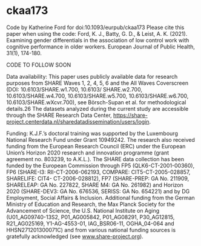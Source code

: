 # ckaa173
Code by Katherine Ford for doi:10.1093/eurpub/ckaa173
Please cite this paper when using the code: 
Ford, K. J., Batty, G. D., & Leist, A. K. (2021). Examining gender differentials in the association of low control work with cognitive performance in older workers. European Journal of Public Health, 31(1), 174-180.

CODE TO FOLLOW SOON


Data availability: 
This paper uses publicly available data for research purposes from SHARE Waves 1, 2, 4, 5, 6 and the All Waves Coverscreen (DOI: 10.6103/SHARE.w1.700, 10.6103/
SHARE.w2.700, 10.6103/SHARE.w4.700, 10.6103/SHARE.w5.700, 10.6103/SHARE.w6.700, 10.6103/SHARE.wXcvr.700), see Börsch-Supan et al. for methodological details.26 The datasets analyzed during the current study are accessible through the SHARE Research Data Center, https://share-project.centerdata.nl/sharedatadissemination/users/login.

Funding: 
K.J.F.’s doctoral training was supported by the Luxembourg National Research Fund under Grant 10949242. The research also received funding from the European Research Council (ERC) under the European Union’s Horizon 2020 research and innovation programme (grant agreement no. 803239, to A.K.L.). The SHARE data collection has been funded by the European Commission through FP5 (QLK6-CT-2001-00360), FP6 (SHARE-I3: RII-CT-2006-062193, COMPARE: CIT5-CT-2005-028857, SHARELIFE: CIT4-
CT-2006-028812), FP7 (SHARE-PREP: GA No. 211909, SHARELEAP: GA No. 227822, SHARE M4: GA No. 261982) and Horizon 2020 (SHARE-DEV3: GA No. 676536, SERISS: GA No. 654221) and by DG Employment, Social Affairs & Inclusion. Additional funding from the German Ministry of Education and Research, the Max Planck Society for the Advancement of Science, the U.S. National Institute on Aging (U01_AG09740-13S2, P01_AG005842, P01_AG08291, P30_AG12815, R21_AG025169, Y1-AG-4553-01, IAG_BSR06-11, OGHA_04-064 and HHSN271201300071C) and from various national funding sources is gratefully acknowledged (see www.share-project.org).

